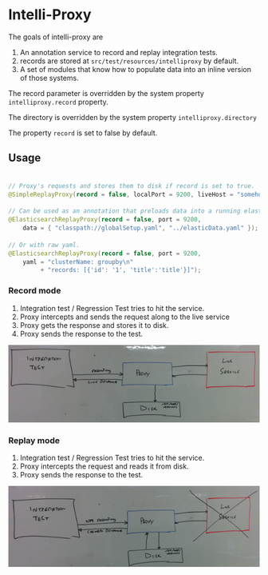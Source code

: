 Intelli-Proxy
===

The goals of intelli-proxy are 
1. An annotation service to record and replay integration tests.
1. records are stored at `src/test/resources/intelliproxy` by default.
1. A set of modules that know how to populate data into an inline version of those systems.

The record parameter is overridden by the system property `intelliproxy.record` property.

The directory is overridden by the system property `intelliproxy.directory`

The property `record` is set to false by default.


Usage
---

```java

// Proxy's requests and stores them to disk if record is set to true.
@SimpleReplayProxy(record = false, localPort = 9200, liveHost = "somehost", livePort = "8080");

// Can be used as an annotation that preloads data into a running elasticsearch
@ElasticsearchReplayProxy(record = false, port = 9200, 
    data = { "classpath://globalSetup.yaml", "../elasticData.yaml" });

// Or with raw yaml.
@ElasticsearchReplayProxy(record = false, port = 9200, 
    yaml = "clusterName: groupby\n" 
         + "records: [{'id': '1', 'title':'title'}]");

```

### Record mode

1. Integration test / Regression Test tries to hit the service.
1. Proxy intercepts and sends the request along to the live service
1. Proxy gets the response and stores it to disk. 
1. Proxy sends the response to the test.

![Recording Mode](src/main/resources/images/proxyRecord.jpg?raw=true "Proxy recording flow")

### Replay mode

1. Integration test / Regression Test tries to hit the service.
1. Proxy intercepts the request and reads it from disk. 
1. Proxy sends the response to the test.

![Recording Mode](src/main/resources/images/proxyReplay.jpg?raw=true "Proxy replay flow")


